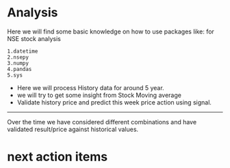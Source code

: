 # Analysis


Here we will find some basic knowledge on how to use packages like: for NSE stock analysis 

    1.datetime
    2.nsepy
    3.numpy
    4.pandas
    5.sys

- Here we will process History data for around 5 year.
- we will try to get some insight from Stock Moving average
- Validate history price and predict this week price action using signal.


-------------------------------------------------------
Over the time we have considered different combinations and have validated result/price against historical values.

# next action items